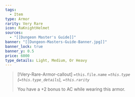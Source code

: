 ```yaml
---
tags:
  - Item
type: Armor
rarity: Very Rare
icon: RaKnightHelmet
sources:
  - "[[Dungeon Master's Guide]]"
banner: "[[Dungeon-Masters-Guide-Banner.jpg]]"
banner_lock: true
banner_y: 0.5
price: 6000
type_details: Light, Medium, Or Heavy
---
```


>[!Very-Rare-Armor-callout] `=this.file.name`
> *`=this.type` (`=this.type_details`), `=this.rarity`*
>
> You have a +2 bonus to AC while wearing this armor.